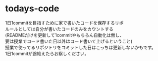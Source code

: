 # todays-code
1日1commitを目指すために家で書いたコードを保存するリポ   
ルールとしては自分が書いたコードのみをカウントする  
(READMEだけを更新して1commitやもちろん自動化は無し、  
要は授業でコード書いた日以外はコード書いて上げるということ)  
授業で使ってるリポジトリをコミットした日はこっちは更新しないかもです。  
1日1commitが途絶えたらお察しください。  
